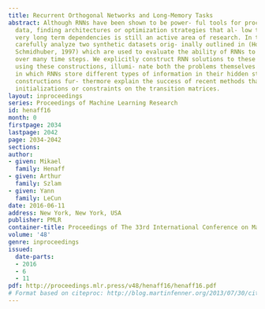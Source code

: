 ```yaml
---
title: Recurrent Orthogonal Networks and Long-Memory Tasks
abstract: Although RNNs have been shown to be power- ful tools for processing sequential
  data, finding architectures or optimization strategies that al- low them to model
  very long term dependencies is still an active area of research. In this work, we
  carefully analyze two synthetic datasets orig- inally outlined in (Hochreiter &
  Schmidhuber, 1997) which are used to evaluate the ability of RNNs to store information
  over many time steps. We explicitly construct RNN solutions to these problems, and
  using these constructions, illumi- nate both the problems themselves and the way
  in which RNNs store different types of information in their hidden states. These
  constructions fur- thermore explain the success of recent methods that specify unitary
  initializations or constraints on the transition matrices.
layout: inproceedings
series: Proceedings of Machine Learning Research
id: henaff16
month: 0
firstpage: 2034
lastpage: 2042
page: 2034-2042
sections: 
author:
- given: Mikael
  family: Henaff
- given: Arthur
  family: Szlam
- given: Yann
  family: LeCun
date: 2016-06-11
address: New York, New York, USA
publisher: PMLR
container-title: Proceedings of The 33rd International Conference on Machine Learning
volume: '48'
genre: inproceedings
issued:
  date-parts:
  - 2016
  - 6
  - 11
pdf: http://proceedings.mlr.press/v48/henaff16/henaff16.pdf
# Format based on citeproc: http://blog.martinfenner.org/2013/07/30/citeproc-yaml-for-bibliographies/
---
```

